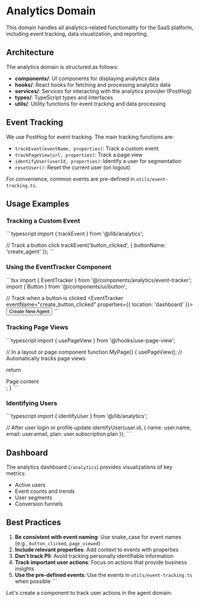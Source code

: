 # Analytics Domain

This domain handles all analytics-related functionality for the SaaS platform, including event tracking, data visualization, and reporting.

## Architecture

The analytics domain is structured as follows:

- **components/**: UI components for displaying analytics data
- **hooks/**: React hooks for fetching and processing analytics data
- **services/**: Services for interacting with the analytics provider (PostHog)
- **types/**: TypeScript types and interfaces
- **utils/**: Utility functions for event tracking and data processing

## Event Tracking

We use PostHog for event tracking. The main tracking functions are:

- `trackEvent(eventName, properties)`: Track a custom event
- `trackPageView(url, properties)`: Track a page view
- `identifyUser(userId, properties)`: Identify a user for segmentation
- `resetUser()`: Reset the current user (on logout)

For convenience, common events are pre-defined in `utils/event-tracking.ts`.

## Usage Examples

### Tracking a Custom Event

\`\`\`typescript
import { trackEvent } from '@/lib/analytics';

// Track a button click
trackEvent('button_clicked', { buttonName: 'create_agent' });
\`\`\`

### Using the EventTracker Component

\`\`\`tsx
import { EventTracker } from '@/components/analytics/event-tracker';
import { Button } from '@/components/ui/button';

// Track when a button is clicked
<EventTracker eventName="create_button_clicked" properties={{ location: 'dashboard' }}>
  <Button>Create New Agent</Button>
</EventTracker>
\`\`\`

### Tracking Page Views

\`\`\`typescript
import { usePageView } from '@/hooks/use-page-view';

// In a layout or page component
function MyPage() {
  usePageView(); // Automatically tracks page views
  
  return <div>Page content</div>;
}
\`\`\`

### Identifying Users

\`\`\`typescript
import { identifyUser } from '@/lib/analytics';

// After user login or profile update
identifyUser(user.id, {
  name: user.name,
  email: user.email,
  plan: user.subscription.plan
});
\`\`\`

## Dashboard

The analytics dashboard (`/analytics`) provides visualizations of key metrics:

- Active users
- Event counts and trends
- User segments
- Conversion funnels

## Best Practices

1. **Be consistent with event naming**: Use snake_case for event names (e.g., `button_clicked`, `page_viewed`)
2. **Include relevant properties**: Add context to events with properties
3. **Don't track PII**: Avoid tracking personally identifiable information
4. **Track important user actions**: Focus on actions that provide business insights
5. **Use the pre-defined events**: Use the events in `utils/event-tracking.ts` when possible
\`\`\`

Let's create a component to track user actions in the agent domain:
